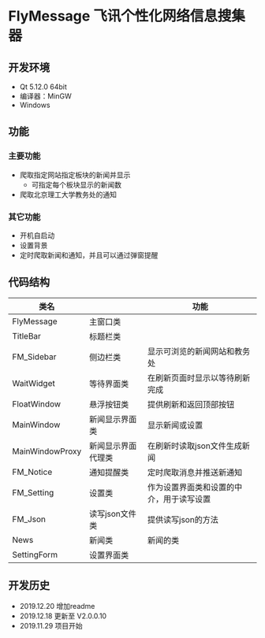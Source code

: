 # FlyMessage 飞讯个性化网络信息搜集器

## 开发环境

- Qt 5.12.0 64bit
- 编译器：MinGW
- Windows

## 功能

### 主要功能

- 爬取指定网站指定板块的新闻并显示
  - 可指定每个板块显示的新闻数
- 爬取北京理工大学教务处的通知

### 其它功能

- 开机自启动
- 设置背景
- 定时爬取新闻和通知，并且可以通过弹窗提醒

## 代码结构

| 类名            |                    | 功能                                     |
| --------------- | ------------------ | ---------------------------------------- |
| FlyMessage      | 主窗口类           |                                          |
| TitleBar        | 标题栏类           |                                          |
| FM_Sidebar      | 侧边栏类           | 显示可浏览的新闻网站和教务处             |
| WaitWidget      | 等待界面类         | 在刷新页面时显示以等待刷新完成           |
| FloatWindow     | 悬浮按钮类         | 提供刷新和返回顶部按钮                   |
| MainWindow      | 新闻显示界面类     | 显示新闻或设置                           |
| MainWindowProxy | 新闻显示界面代理类 | 在刷新时读取json文件生成新闻             |
| FM_Notice       | 通知提醒类         | 定时爬取消息并推送新通知                 |
| FM_Setting      | 设置类             | 作为设置界面类和设置的中介，用于读写设置 |
| FM_Json         | 读写json文件类     | 提供读写json的方法                       |
| News            | 新闻类             | 新闻的类                                 |
| SettingForm     | 设置界面类         |                                          |

## 开发历史

- 2019.12.20 增加readme
- 2019.12.18 更新至 V2.0.0.10
- 2019.11.29 项目开始
